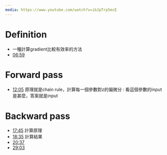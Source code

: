 ```yaml
---
media: https://www.youtube.com/watch?v=ibJpTrp5mcE
---
```

# Definition
-  一種計算gradient比較有效率的方法
- [06:59](https://www.youtube.com/watch?v=ibJpTrp5mcE&t=420#t=06:59.99) 
# Forward pass

- [12:05](https://www.youtube.com/watch?v=ibJpTrp5mcE&t=726#t=12:05.89) 原理就是chain rule，計算每一個參數對z的偏微分 : 看這個參數的input是甚麼，答案就是input

# Backward pass

- [17:45](https://www.youtube.com/watch?v=ibJpTrp5mcE&t=1065#t=17:45.07) 計算原理
- [18:35](https://www.youtube.com/watch?v=ibJpTrp5mcE&t=1116#t=18:35.68) 計算結果
- [20:37](https://www.youtube.com/watch?v=ibJpTrp5mcE&t=1237#t=20:37.48) 
- [29:03](https://www.youtube.com/watch?v=ibJpTrp5mcE&t=1743#t=29:03.04) 

# 